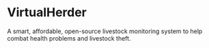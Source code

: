 # VirtualHerder
A smart, affordable, open-source livestock monitoring system to help combat health problems and livestock theft.
